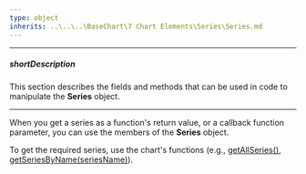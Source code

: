 ```yaml
---
type: object
inherits: ..\..\..\BaseChart\7 Chart Elements\Series\Series.md
---
```

---
##### shortDescription
This section describes the fields and methods that can be used in code to manipulate the **Series** object.

---
When you get a series as a function's return value, or a callback function parameter, you can use the members of the **Series** object.

To get the required series, use the chart's functions (e.g., [getAllSeries()](/api-reference/20%20Data%20Visualization%20Widgets/10%20dxChart/3%20Methods/getAllSeries().md '/Documentation/ApiReference/Data_Visualization_Widgets/dxChart/Methods/#getAllSeries'), [getSeriesByName(seriesName)](/api-reference/20%20Data%20Visualization%20Widgets/10%20dxChart/3%20Methods/getSeriesByName(seriesName).md '/Documentation/ApiReference/Data_Visualization_Widgets/dxChart/Methods/#getSeriesByNameseriesName')).